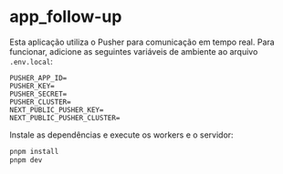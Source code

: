 # app_follow-up

Esta aplicação utiliza o Pusher para comunicação em tempo real. Para funcionar, adicione as seguintes variáveis de ambiente ao arquivo `.env.local`:

```
PUSHER_APP_ID=
PUSHER_KEY=
PUSHER_SECRET=
PUSHER_CLUSTER=
NEXT_PUBLIC_PUSHER_KEY=
NEXT_PUBLIC_PUSHER_CLUSTER=
```

Instale as dependências e execute os workers e o servidor:

```bash
pnpm install
pnpm dev
```
